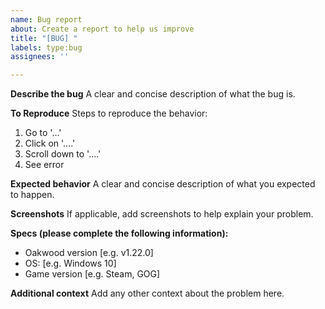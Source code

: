 ```yaml
---
name: Bug report
about: Create a report to help us improve
title: "[BUG] "
labels: type:bug
assignees: ''

---
```


**Describe the bug**
A clear and concise description of what the bug is.

**To Reproduce**
Steps to reproduce the behavior:
1. Go to '...'
2. Click on '....'
3. Scroll down to '....'
4. See error

**Expected behavior**
A clear and concise description of what you expected to happen.

**Screenshots**
If applicable, add screenshots to help explain your problem.

**Specs (please complete the following information):**
 - Oakwood version [e.g. v1.22.0]
 - OS: [e.g. Windows 10]
 - Game version [e.g. Steam, GOG]

**Additional context**
Add any other context about the problem here.
